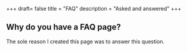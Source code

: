 +++
draft= false
title = "FAQ"
description = "Asked and answered"
+++

## Why do you have a FAQ page?

The sole reason I created this page was to answer this question.
